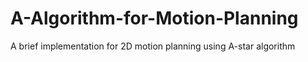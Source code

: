 # A-Algorithm-for-Motion-Planning
A brief implementation for 2D motion planning using A-star algorithm
